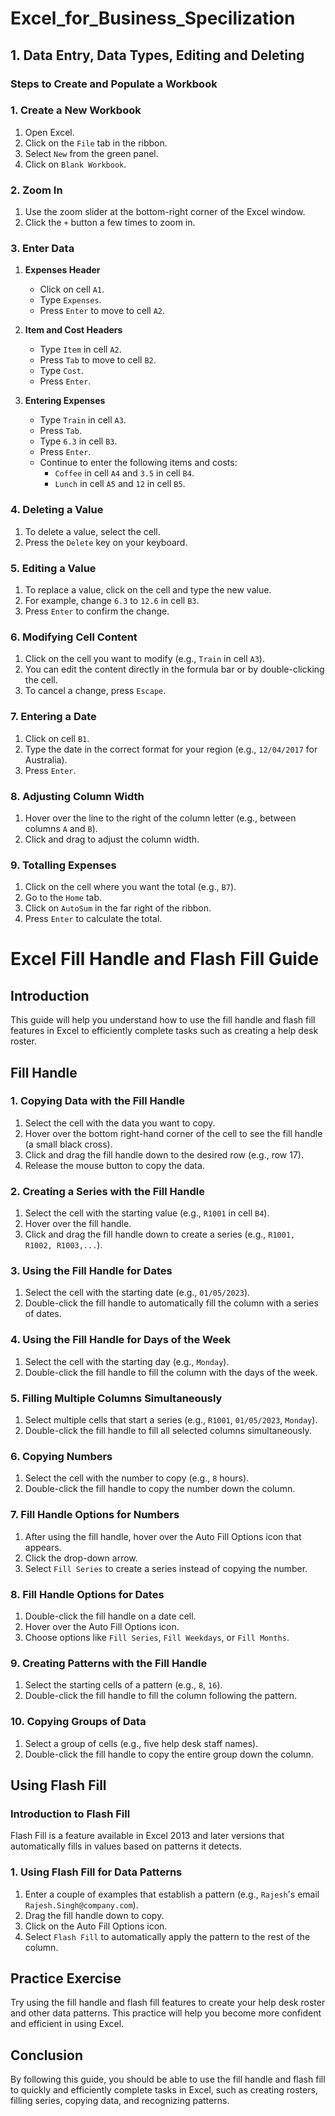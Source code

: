 # Excel_for_Business_Specilization

## 1. Data Entry, Data Types, Editing and Deleting

### Steps to Create and Populate a Workbook

### 1. Create a New Workbook
1. Open Excel.
2. Click on the `File` tab in the ribbon.
3. Select `New` from the green panel.
4. Click on `Blank Workbook`.

### 2. Zoom In
1. Use the zoom slider at the bottom-right corner of the Excel window.
2. Click the `+` button a few times to zoom in.

### 3. Enter Data
1. **Expenses Header**
   - Click on cell `A1`.
   - Type `Expenses`.
   - Press `Enter` to move to cell `A2`.
   
2. **Item and Cost Headers**
   - Type `Item` in cell `A2`.
   - Press `Tab` to move to cell `B2`.
   - Type `Cost`.
   - Press `Enter`.

3. **Entering Expenses**
   - Type `Train` in cell `A3`.
   - Press `Tab`.
   - Type `6.3` in cell `B3`.
   - Press `Enter`.
   - Continue to enter the following items and costs:
     - `Coffee` in cell `A4` and `3.5` in cell `B4`.
     - `Lunch` in cell `A5` and `12` in cell `B5`.

### 4. Deleting a Value
1. To delete a value, select the cell.
2. Press the `Delete` key on your keyboard.

### 5. Editing a Value
1. To replace a value, click on the cell and type the new value.
2. For example, change `6.3` to `12.6` in cell `B3`.
3. Press `Enter` to confirm the change.

### 6. Modifying Cell Content
1. Click on the cell you want to modify (e.g., `Train` in cell `A3`).
2. You can edit the content directly in the formula bar or by double-clicking the cell.
3. To cancel a change, press `Escape`.

### 7. Entering a Date
1. Click on cell `B1`.
2. Type the date in the correct format for your region (e.g., `12/04/2017` for Australia).
3. Press `Enter`.

### 8. Adjusting Column Width
1. Hover over the line to the right of the column letter (e.g., between columns `A` and `B`).
2. Click and drag to adjust the column width.

### 9. Totalling Expenses
1. Click on the cell where you want the total (e.g., `B7`).
2. Go to the `Home` tab.
3. Click on `AutoSum` in the far right of the ribbon.
4. Press `Enter` to calculate the total.


# Excel Fill Handle and Flash Fill Guide

## Introduction
This guide will help you understand how to use the fill handle and flash fill features in Excel to efficiently complete tasks such as creating a help desk roster.

## Fill Handle

### 1. Copying Data with the Fill Handle
1. Select the cell with the data you want to copy.
2. Hover over the bottom right-hand corner of the cell to see the fill handle (a small black cross).
3. Click and drag the fill handle down to the desired row (e.g., row 17).
4. Release the mouse button to copy the data.

### 2. Creating a Series with the Fill Handle
1. Select the cell with the starting value (e.g., `R1001` in cell `B4`).
2. Hover over the fill handle.
3. Click and drag the fill handle down to create a series (e.g., `R1001, R1002, R1003,...`).

### 3. Using the Fill Handle for Dates
1. Select the cell with the starting date (e.g., `01/05/2023`).
2. Double-click the fill handle to automatically fill the column with a series of dates.

### 4. Using the Fill Handle for Days of the Week
1. Select the cell with the starting day (e.g., `Monday`).
2. Double-click the fill handle to fill the column with the days of the week.

### 5. Filling Multiple Columns Simultaneously
1. Select multiple cells that start a series (e.g., `R1001`, `01/05/2023`, `Monday`).
2. Double-click the fill handle to fill all selected columns simultaneously.

### 6. Copying Numbers
1. Select the cell with the number to copy (e.g., `8` hours).
2. Double-click the fill handle to copy the number down the column.

### 7. Fill Handle Options for Numbers
1. After using the fill handle, hover over the Auto Fill Options icon that appears.
2. Click the drop-down arrow.
3. Select `Fill Series` to create a series instead of copying the number.

### 8. Fill Handle Options for Dates
1. Double-click the fill handle on a date cell.
2. Hover over the Auto Fill Options icon.
3. Choose options like `Fill Series`, `Fill Weekdays`, or `Fill Months`.

### 9. Creating Patterns with the Fill Handle
1. Select the starting cells of a pattern (e.g., `8`, `16`).
2. Double-click the fill handle to fill the column following the pattern.

### 10. Copying Groups of Data
1. Select a group of cells (e.g., five help desk staff names).
2. Double-click the fill handle to copy the entire group down the column.

## Using Flash Fill
### Introduction to Flash Fill
Flash Fill is a feature available in Excel 2013 and later versions that automatically fills in values based on patterns it detects.

### 1. Using Flash Fill for Data Patterns
1. Enter a couple of examples that establish a pattern (e.g., `Rajesh`'s email `Rajesh.Singh@company.com`).
2. Drag the fill handle down to copy.
3. Click on the Auto Fill Options icon.
4. Select `Flash Fill` to automatically apply the pattern to the rest of the column.

## Practice Exercise
Try using the fill handle and flash fill features to create your help desk roster and other data patterns. This practice will help you become more confident and efficient in using Excel.

## Conclusion
By following this guide, you should be able to use the fill handle and flash fill to quickly and efficiently complete tasks in Excel, such as creating rosters, filling series, copying data, and recognizing patterns.









